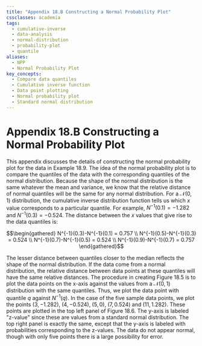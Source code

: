 ```yaml
---
title: "Appendix 18.B Constructing a Normal Probability Plot"
cssclasses: academia
tags:
  - cumulative-inverse
  - data-analysis
  - normal-distribution
  - probability-plot
  - quantile
aliases:
  - NPP
  - Normal Probability Plot
key_concepts:
  - Compare data quantiles
  - Cumulative inverse function
  - Data point plotting
  - Normal probability plot
  - Standard normal distribution
---
```


# Appendix 18.B Constructing a Normal Probability Plot

This appendix discusses the details of constructing the normal probability plot for the data in Example 18.9. The idea of the normal probability plot is to compare the quantiles of the data with the corresponding quantiles of the normal distribution. Because the shape of the normal distribution is the same whatever the mean and variance, we know that the relative distance of normal quantiles will be the same for any normal distribution. For a $\mathcal{N}(0, 1)$ distribution, the cumulative inverse distribution function tells us which $x$ value corresponds to a particular quantile. For example, $N^{-1}(0.1) = -1.282$ and $N^{-1}(0.3) = -0.524$. The distance between the $x$ values that give rise to the data quantiles is:

$$\begin{gathered}
N^{-1}(0.3)-N^{-1}(0.1) = 0.757 \\
N^{-1}(0.5)-N^{-1}(0.3) = 0.524 \\
N^{-1}(0.7)-N^{-1}(0.5) = 0.524 \\
N^{-1}(0.9)-N^{-1}(0.7) = 0.757 
\end{gathered}$$

The lesser distance between quantiles closer to the median reflects the shape of the normal distribution. If the data come from a normal distribution, the relative distance between data points at these quantiles will have the same relative distances. The procedure in creating Figure 18.5 is to plot the data points on the x-axis against the values from a $\mathcal{N}(0, 1)$ distribution with the same quantiles. Thus, we plot the data point with quantile $q$ against $N^{-1}(q)$. In the case of the five sample data points, we plot the points $(3, -1.282)$, $(4, -0.524)$, $(5, 0)$, $(7, 0.524)$ and $(11, 1.282)$. These points are plotted in the top left panel of Figure 18.6. The y-axis is labeled "z-value" since these are values from a standard normal distribution. The top right panel is exactly the same, except that the y-axis is labeled with probabilities corresponding to the z-values. The data do not appear normal, though with only five points there is a large possibility for error.